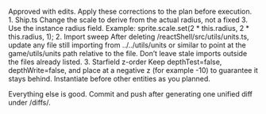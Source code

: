 Approved with edits. Apply these corrections to the plan before execution.
	1.	Ship.ts
Change the scale to derive from the actual radius, not a fixed 3.
Use the instance radius field. Example: sprite.scale.set(2 * this.radius, 2 * this.radius, 1);
	2.	Import sweep
After deleting /reactShell/src/utils/units.ts, update any file still importing from ../../utils/units or similar to point at the game/utils/units path relative to the file. Don’t leave stale imports outside the files already listed.
	3.	Starfield z-order
Keep depthTest=false, depthWrite=false, and place at a negative z (for example -10) to guarantee it stays behind. Instantiate before other entities as you planned.

Everything else is good. Commit and push after generating one unified diff under /diffs/.